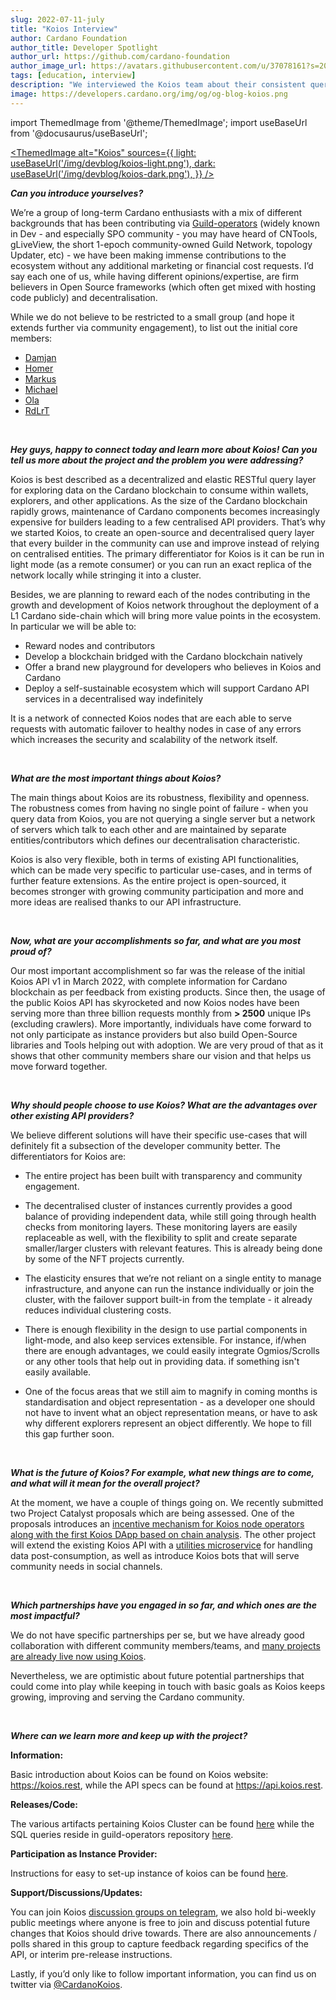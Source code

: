 ```yaml
---
slug: 2022-07-11-july
title: "Koios Interview"
author: Cardano Foundation
author_title: Developer Spotlight
author_url: https://github.com/cardano-foundation
author_image_url: https://avatars.githubusercontent.com/u/37078161?s=200&v=4
tags: [education, interview]
description: "We interviewed the Koios team about their consistent query layer for Cardano's developers to build upon, with multiple, redundant endpoints that allow for easy scalability."
image: https://developers.cardano.org/img/og/og-blog-koios.png
---
```


import ThemedImage from '@theme/ThemedImage';
import useBaseUrl from '@docusaurus/useBaseUrl';

 [<ThemedImage
alt="Koios"
sources={{
    light: useBaseUrl('/img/devblog/koios-light.png'),
    dark: useBaseUrl('/img/devblog/koios-dark.png'),
  }}
/>](https://www.koios.rest)

**_Can you introduce yourselves?_**

We’re a group of long-term Cardano enthusiasts with a mix of different backgrounds that has been contributing via [Guild-operators](https://github.com/cardano-community/guild-operators/graphs/contributors) 
(widely known in Dev - and especially SPO community - you may have heard of CNTools, gLiveView, the short 1-epoch community-owned Guild Network, topology Updater, etc) - we have been making immense contributions to the ecosystem without any additional marketing or financial cost requests. I’d say each one of us, while having different opinions/expertise, are firm believers in Open Source frameworks (which often get mixed with hosting code publicly) and decentralisation.

While we do not believe to be restricted to a small group (and hope it extends further via community engagement), to list out the initial core members:

- [Damjan](https://github.com/dostrelith678)
- [Homer](https://github.com/hodlonaut)
- [Markus](https://github.com/gufmar)
- [Michael](https://github.com/redoracle)
- [Ola](https://github.com/Scitz0)
- [RdLrT](https://github.com/rdlrt)

<!-- truncate -->

<br />

**_Hey guys, happy to connect today and learn more about Koios! Can you tell us more about the project and the problem you were addressing?_**

Koios is best described as a decentralized and elastic RESTful query layer for exploring data on the Cardano blockchain to consume within wallets, explorers, and other applications. 
As the size of the Cardano blockchain rapidly grows, maintenance of Cardano components becomes increasingly expensive for builders leading to a few centralised API providers. That’s why we started Koios, to create an open-source and decentralised query layer that every builder in the community can use and improve instead of relying on centralised entities. 
The primary differentiator for Koios is it can be run in light mode (as a remote consumer) or you can run an exact replica of the network locally while stringing it into a cluster.

Besides, we are planning to reward each of the nodes contributing in the growth and development of Koios network throughout the deployment of a L1 Cardano side-chain which will bring more value points in the ecosystem.
In particular we will be able to:

- Reward nodes and contributors
- Develop a blockchain bridged with the Cardano blockchain natively
- Offer a brand new playground for developers who believes in Koios and Cardano
- Deploy a self-sustainable ecosystem which will support Cardano API services in a decentralised way indefinitely

It is a network of connected Koios nodes that are each able to serve requests with automatic failover to healthy nodes in case of any errors which increases the security and scalability of the network itself.

<br />

**_What are the most important things about Koios?_**

The main things about Koios are its robustness, flexibility and openness. The robustness comes from having no single point of failure - when you query data from Koios, you are not querying a single server but a network of servers which talk to each other and are maintained by separate entities/contributors which defines our decentralisation characteristic.

Koios is also very flexible, both in terms of existing API functionalities, which can be made very specific to particular use-cases, and in terms of further feature extensions. As the entire project is open-sourced, it becomes stronger with growing community participation and more and more ideas are realised thanks to our API infrastructure.

<br />

**_Now, what are your accomplishments so far, and what are you most proud of?_**

Our most important accomplishment so far was the release of the initial Koios API v1 in March 2022, with complete information for Cardano blockchain as per feedback from existing products. Since then, the usage of the public Koios API has skyrocketed and now Koios nodes have been serving more than three billion requests monthly from **> 2500** unique IPs (excluding crawlers). More importantly, individuals have come forward to not only participate as instance providers but also build Open-Source libraries and Tools helping out with adoption. We are very proud of that as it shows that other community members share our vision and that helps us move forward together.

<br />

**_Why should people choose to use Koios? What are the advantages over other existing API providers?_**

We believe different solutions will have their specific use-cases that will definitely fit a subsection of the developer community better. The differentiators for Koios are:

- The entire project has been built with transparency and community engagement.

- The decentralised cluster of instances currently provides a good balance of providing independent data, while still going through health checks from monitoring layers. These monitoring layers are easily replaceable as well, with the flexibility to split and create separate smaller/larger clusters with relevant features. This is already being done by some of the NFT projects currently.

- The elasticity ensures that we’re not reliant on a single entity to manage infrastructure, and anyone can run the instance individually or join the cluster, with the failover support built-in from the template - it already reduces individual clustering costs.

- There is enough flexibility in the design to use partial components in light-mode, and also keep services extensible. For instance, if/when there are enough advantages, we could easily integrate Ogmios/Scrolls or any other tools that help out in providing data. if something isn't easily available.

- One of the focus areas that we still aim to magnify in coming months is standardisation and object representation - as a developer one should not have to invent what an object representation means, or have to ask why different explorers represent an object differently. We hope to fill this gap further soon.

<br />

**_What is the future of Koios? For example, what new things are to come, and what will it mean for the overall project?_**

At the moment, we have a couple of things going on. We recently submitted two Project Catalyst proposals which are being assessed. One of the proposals introduces an [incentive mechanism for Koios node operators along with the first Koios DApp based on chain analysis](https://cardano.ideascale.com/c/idea/419448). The other project will extend the existing Koios API with a [utilities microservice](https://cardano.ideascale.com/c/idea/416830) for handling data post-consumption, as well as introduce Koios bots that will serve community needs in social channels.

<br />

**_Which partnerships have you engaged in so far, and which ones are the most impactful?_**

We do not have specific partnerships per se, but we have already good collaboration with different community members/teams, and [many projects are already live now using Koios](https://api.koios.rest/#overview--community-projects).

Nevertheless, we are optimistic about future potential partnerships that could come into play while keeping in touch with basic goals as Koios keeps growing, improving and serving the Cardano community.

<br />

**_Where can we learn more and keep up with the project?_**

**Information:**

Basic introduction about Koios can be found on Koios website: https://koios.rest, while the API specs can be found at https://api.koios.rest.

**Releases/Code:**

The various artifacts pertaining Koios Cluster can be found [here](https://github.com/cardano-community/koios-artifacts) while the SQL queries reside in guild-operators repository [here](https://github.com/cardano-community/guild-operators/tree/alpha/files/grest/rpc).

**Participation as Instance Provider:**

Instructions for easy to set-up instance of koios can be found [here](https://cardano-community.github.io/guild-operators/Build/grest/).

**Support/Discussions/Updates:**

You can join Koios [discussion groups on telegram](https://t.me/CardanoKoios), we also hold bi-weekly public meetings where anyone is free to join and discuss potential future changes that Koios should drive towards. There are also announcements / polls shared in this group to capture feedback regarding specifics of the API, or interim pre-release instructions.

Lastly, if you’d only like to follow important information, you can find us on twitter via [@CardanoKoios](https://twitter.com/CardanoKoios).